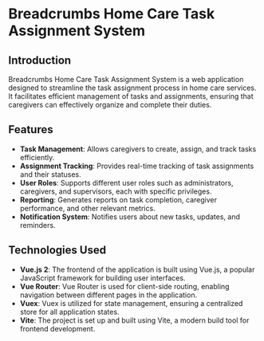 # Breadcrumbs Home Care Task Assignment System

## Introduction

Breadcrumbs Home Care Task Assignment System is a web application designed to streamline the task assignment process in home care services.
It facilitates efficient management of tasks and assignments, ensuring that caregivers can effectively organize and complete their duties.

## Features

- **Task Management**: Allows caregivers to create, assign, and track tasks efficiently.
- **Assignment Tracking**: Provides real-time tracking of task assignments and their statuses.
- **User Roles**: Supports different user roles such as administrators, caregivers, and supervisors, each with specific privileges.
- **Reporting**: Generates reports on task completion, caregiver performance, and other relevant metrics.
- **Notification System**: Notifies users about new tasks, updates, and reminders.

## Technologies Used

- **Vue.js 2**: The frontend of the application is built using Vue.js, a popular JavaScript framework for building user interfaces.
- **Vue Router**: Vue Router is used for client-side routing, enabling navigation between different pages in the application.
- **Vuex**: Vuex is utilized for state management, ensuring a centralized store for all application states.
- **Vite**: The project is set up and built using Vite, a modern build tool for frontend development.
